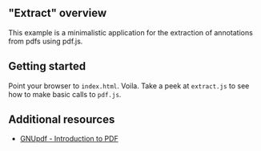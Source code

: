 ## "Extract" overview

This example is a minimalistic application for the extraction of annotations from pdfs using pdf.js. 

## Getting started

Point your browser to `index.html`. Voila. Take a peek at `extract.js` to see
how to make basic calls to `pdf.js`.


## Additional resources

+ [GNUpdf - Introduction to PDF](http://gnupdf.org/Introduction_to_PDF)

